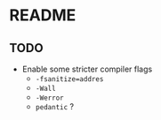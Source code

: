 # README

## TODO
- Enable some stricter compiler flags
    - `-fsanitize=addres`
    - `-Wall`
    - `-Werror`
    - `pedantic` ?
